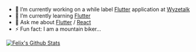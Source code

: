- 🔭 I’m currently working on a while label [Flutter](https://flutter.dev) application at [Wyzetalk](https://www.wyzetalk.com)
- 🌱 I’m currently learning [Flutter](https://flutter.dev)
- 💬 Ask me about [Flutter](https://flutter.dev) / [React](https://reactjs.org/)
- ⚡ Fun fact: I am a mountain biker...

[![Felix's Github Stats](https://github-readme-stats.vercel.app/api?username=RemeJuan&count_private=true&theme=default&show_icons=true)](https://github.com/RemeJuan)
